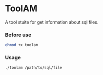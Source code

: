 # ToolAM
A tool stuite for get information about sql files.

### Before use

```sh
chmod +x toolam
```

### Usage

``` sh
./toolam /path/to/sql/file
```
